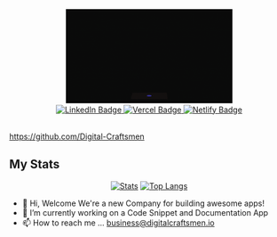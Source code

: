 
<div id="header" align="center">
  <img src="https://github.com/willvernon/Gifs/blob/main/coding.gif" width="300" />
</div>

<div id="badges" align="center">
  <a href="https://www.linkedin.com/in/wmvernon/">
    <img src="https://img.shields.io/badge/LinkedIn-blue?style=for-the-badge&logo=linkedin&logoColor=white" alt="LinkedIn Badge"/>
  </a>
  <a href="https://www.vernondev.com">
    <img src="https://img.shields.io/badge/My_Website-black?style=for-the-badge&logo=vercel&logoColor=white" alt="Vercel Badge"/>
  </a>
  <a href="your-twitter-URL">
    <img src="https://img.shields.io/badge/My_Blog-00C7B7?style=for-the-badge&logo=Netlify&logoColor=black" alt="Netlify Badge"/>
  </a>
</div>
<div align="center">
<img src="https://komarev.com/ghpvc/?username=willvernon&style=flat-square&color=blue" alt=""/>
</div>

https://github.com/Digital-Craftsmen

## My Stats
<div align="center">
  
[![Stats](https://github-readme-streak-stats.herokuapp.com?user=digital-craftsmen&theme=react&hide_border=true&date_format=M%20j%5B%2C%20Y%5D)](https://git.io/streak-stats)
[![Top Langs](https://github-readme-stats.vercel.app/api/top-langs/?username=Digital-Craftsmen&layout=compact&theme=react&hide_border=true)](https://github.com/anuraghazra/github-readme-stats)
  
</div>
  
- 👋 Hi, Welcome We're a new Company for building awesome apps!
- 🌱 I’m currently working on a Code Snippet and Documentation App
- 📫 How to reach me ... business@digitalcraftsmen.io

<!---
willvernon/willvernon is a ✨ special ✨ repository because its `README.md` (this file) appears on your GitHub profile.
You can click the Preview link to take a look at your changes.
--->
